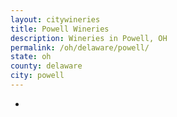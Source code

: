 ```yaml
---
layout: citywineries
title: Powell Wineries
description: Wineries in Powell, OH
permalink: /oh/delaware/powell/
state: oh
county: delaware
city: powell
---
```

-
